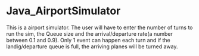 # Java_AirportSimulator
This is a airport simulator.  The user will have to enter the number of turns to run the sim, the Queue size and the arrival/departure rate(a number between 0.1 and 0.9). Only 1 event can happen each turn and if the landig/departure queue is full, the arriving planes will be turned away.
